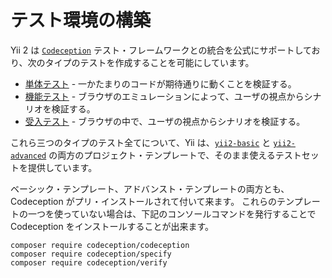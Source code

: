 テスト環境の構築
================

Yii 2 は [`Codeception`](https://github.com/Codeception/Codeception) テスト・フレームワークとの統合を公式にサポートしており、次のタイプのテストを作成することを可能にしています。

- [単体テスト](test-unit.md) - 一かたまりのコードが期待通りに動くことを検証する。
- [機能テスト](test-functional.md) - ブラウザのエミュレーションによって、ユーザの視点からシナリオを検証する。
- [受入テスト](test-acceptance.md) - ブラウザの中で、ユーザの視点からシナリオを検証する。

これら三つのタイプのテスト全てについて、Yii は、[`yii2-basic`](https://github.com/yiisoft/yii2-app-basic) と [`yii2-advanced`](https://github.com/yiisoft/yii2-app-advanced) の両方のプロジェクト・テンプレートで、そのまま使えるテストセットを提供しています。

ベーシック・テンプレート、アドバンスト・テンプレートの両方とも、Codeception がプリ・インストールされて付いて来ます。
これらのテンプレートの一つを使っていない場合は、下記のコンソールコマンドを発行することで Codeception をインストールすることが出来ます。

```
composer require codeception/codeception
composer require codeception/specify
composer require codeception/verify
```
